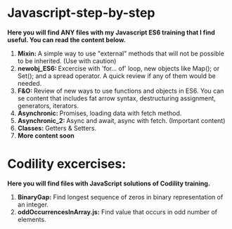 # Javascript-step-by-step
<b>Here you will find ANY files with my Javascript ES6 training that I find useful. You can read the content below.</b>

1) <b>Mixin: </b> A simple way to use "external" methods that will not be possible to be inherited. (Use with caution)
2) <b>newobj_ES6: </b> Excercise with <l>'for... of'</l> loop, new objects like <l>Map();</l> or <l>Set();</l> and a <l>spread operator</l>. A quick review if any of them would be needed.
3) <b>F&O: </b> Review of new ways to use functions and objects in ES6. You can se content that includes <l>fat arrow syntax, destructuring assignment, generators, iterators.</l> 
4) <b>Asynchronic: </b> Promises, loading data with fetch method.
5) <b>Asynchronic_2: </b> Async and await, async with fetch. (Important content)
6) <b>Classes: </b> Getters & Setters.
7) <b>More content soon</b>

# Codility excercises:
<b>Here you will find files with JavaScript solutions of Codility training.</b>
1) <b>BinaryGap:</b> Find longest sequence of zeros in binary representation of an integer.
2) <b>oddOccurrencesInArray.js:</b> Find value that occurs in odd number of elements.

